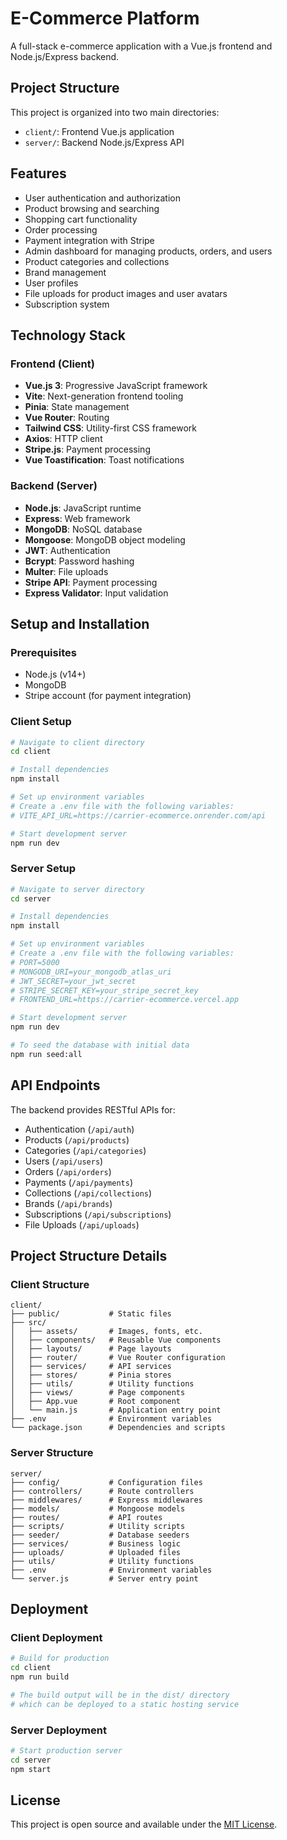 # E-Commerce Platform

A full-stack e-commerce application with a Vue.js frontend and Node.js/Express backend.

## Project Structure

This project is organized into two main directories:

- `client/`: Frontend Vue.js application
- `server/`: Backend Node.js/Express API

## Features

- User authentication and authorization
- Product browsing and searching
- Shopping cart functionality
- Order processing
- Payment integration with Stripe
- Admin dashboard for managing products, orders, and users
- Product categories and collections
- Brand management
- User profiles
- File uploads for product images and user avatars
- Subscription system

## Technology Stack

### Frontend (Client)

- **Vue.js 3**: Progressive JavaScript framework
- **Vite**: Next-generation frontend tooling
- **Pinia**: State management
- **Vue Router**: Routing
- **Tailwind CSS**: Utility-first CSS framework
- **Axios**: HTTP client
- **Stripe.js**: Payment processing
- **Vue Toastification**: Toast notifications

### Backend (Server)

- **Node.js**: JavaScript runtime
- **Express**: Web framework
- **MongoDB**: NoSQL database
- **Mongoose**: MongoDB object modeling
- **JWT**: Authentication
- **Bcrypt**: Password hashing
- **Multer**: File uploads
- **Stripe API**: Payment processing
- **Express Validator**: Input validation

## Setup and Installation

### Prerequisites

- Node.js (v14+)
- MongoDB
- Stripe account (for payment integration)

### Client Setup

```bash
# Navigate to client directory
cd client

# Install dependencies
npm install

# Set up environment variables
# Create a .env file with the following variables:
# VITE_API_URL=https://carrier-ecommerce.onrender.com/api

# Start development server
npm run dev
```

### Server Setup

```bash
# Navigate to server directory
cd server

# Install dependencies
npm install

# Set up environment variables
# Create a .env file with the following variables:
# PORT=5000
# MONGODB_URI=your_mongodb_atlas_uri
# JWT_SECRET=your_jwt_secret
# STRIPE_SECRET_KEY=your_stripe_secret_key
# FRONTEND_URL=https://carrier-ecommerce.vercel.app

# Start development server
npm run dev

# To seed the database with initial data
npm run seed:all
```

## API Endpoints

The backend provides RESTful APIs for:

- Authentication (`/api/auth`)
- Products (`/api/products`)
- Categories (`/api/categories`)
- Users (`/api/users`)
- Orders (`/api/orders`)
- Payments (`/api/payments`)
- Collections (`/api/collections`)
- Brands (`/api/brands`)
- Subscriptions (`/api/subscriptions`)
- File Uploads (`/api/uploads`)

## Project Structure Details

### Client Structure

```
client/
├── public/           # Static files
├── src/
│   ├── assets/       # Images, fonts, etc.
│   ├── components/   # Reusable Vue components
│   ├── layouts/      # Page layouts
│   ├── router/       # Vue Router configuration
│   ├── services/     # API services
│   ├── stores/       # Pinia stores
│   ├── utils/        # Utility functions
│   ├── views/        # Page components
│   ├── App.vue       # Root component
│   └── main.js       # Application entry point
├── .env              # Environment variables
└── package.json      # Dependencies and scripts
```

### Server Structure

```
server/
├── config/           # Configuration files
├── controllers/      # Route controllers
├── middlewares/      # Express middlewares
├── models/           # Mongoose models
├── routes/           # API routes
├── scripts/          # Utility scripts
├── seeder/           # Database seeders
├── services/         # Business logic
├── uploads/          # Uploaded files
├── utils/            # Utility functions
├── .env              # Environment variables
└── server.js         # Server entry point
```

## Deployment

### Client Deployment

```bash
# Build for production
cd client
npm run build

# The build output will be in the dist/ directory
# which can be deployed to a static hosting service
```

### Server Deployment

```bash
# Start production server
cd server
npm start
```

## License

This project is open source and available under the [MIT License](LICENSE). 